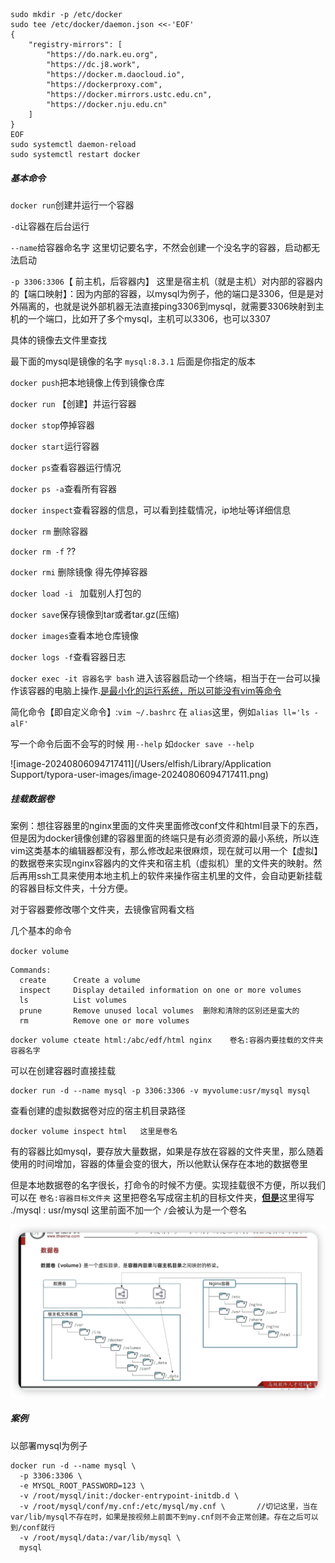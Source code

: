 ```
sudo mkdir -p /etc/docker
sudo tee /etc/docker/daemon.json <<-'EOF'
{
    "registry-mirrors": [
        "https://do.nark.eu.org",
        "https://dc.j8.work",
        "https://docker.m.daocloud.io",
        "https://dockerproxy.com",
        "https://docker.mirrors.ustc.edu.cn",
        "https://docker.nju.edu.cn"
    ]
}
EOF
sudo systemctl daemon-reload
sudo systemctl restart docker

```



##### 基本命令

`docker run`创建并运行一个容器

`-d`让容器在后台运行

`--name`给容器命名字  这里切记要名字，不然会创建一个没名字的容器，启动都无法启动

`-p 3306:3306`【 前主机，后容器内】 这里是宿主机（就是主机）对内部的容器内的【端口映射】：因为内部的容器，以mysql为例子，他的端口是3306，但是是对外隔离的，也就是说外部机器无法直接ping3306到mysql，就需要3306映射到主机的一个端口，比如开了多个mysql，主机可以3306，也可以3307

具体的镜像去文件里查找

最下面的mysql是镜像的名字 `mysql:8.3.1` 后面是你指定的版本



`docker push`把本地镜像上传到镜像仓库

`docker run` 【创建】并运行容器

`docker stop`停掉容器

`docker start`运行容器

`docker ps`查看容器运行情况

`docker ps -a`查看所有容器

`docker inspect`查看容器的信息，可以看到挂载情况，ip地址等详细信息

`docker rm` 删除容器

`docker rm -f` ??

`docker rmi` 删除镜像 得先停掉容器

`docker load -i ` 加载别人打包的

`docker save`保存镜像到tar或者tar.gz(压缩)

`docker images`查看本地仓库镜像

`docker logs -f`查看容器日志 

`docker exec -it 容器名字 bash` 进入该容器启动一个终端，相当于在一台可以操作该容器的电脑上操作.<u>是最小化的运行系统，所以可能没有vim等命令</u>

简化命令【即自定义命令】:`vim ~/.bashrc` 在 `alias`这里，例如`alias ll='ls -alF'`

 写一个命令后面不会写的时候 用`--help`  如`docker save --help`

![image-20240806094717411](/Users/elfish/Library/Application Support/typora-user-images/image-20240806094717411.png)





##### 挂载数据卷

案例：想往容器里的nginx里面的文件夹里面修改conf文件和html目录下的东西，但是因为docker镜像创建的容器里面的终端只是有必须资源的最小系统，所以连vim这类基本的编辑器都没有，那么修改起来很麻烦，现在就可以用一个【虚拟】的数据卷来实现nginx容器内的文件夹和宿主机（虚拟机）里的文件夹的映射。然后再用ssh工具来使用本地主机上的软件来操作宿主机里的文件，会自动更新挂载的容器目标文件夹，十分方便。

对于容器要修改哪个文件夹，去镜像官网看文档

几个基本的命令

`docker volume`

```shell
Commands:
  create      Create a volume
  inspect     Display detailed information on one or more volumes
  ls          List volumes
  prune       Remove unused local volumes  删除和清除的区别还是蛮大的
  rm          Remove one or more volumes
```

```shell
docker volume cteate html:/abc/edf/html nginx    卷名:容器内要挂载的文件夹 容器名字
```

可以在创建容器时直接挂载

```
docker run -d --name mysql -p 3306:3306 -v myvolume:usr/mysql mysql 
```

查看创建的虚拟数据卷对应的宿主机目录路径

```
docker volume inspect html   这里是卷名
```

有的容器比如mysql，要存放大量数据，如果是存放在容器的文件夹里，那么随着使用的时间增加，容器的体量会变的很大，所以他默认保存在本地的数据卷里

但是本地数据卷的名字很长，打命令的时候不方便。实现挂载很不方便，所以我们可以在  `卷名:容器目标文件夹` 这里把卷名写成宿主机的目标文件夹，<u>**但是**</u>这里得写 ./mysql : usr/mysql   这里前面不加一个 `/`会被认为是一个卷名

![image-20240806100924963](docker命令.assets/image-20240806100924963.png)

##### 案例

以部署mysql为例子

```
docker run -d --name mysql \
  -p 3306:3306 \
  -e MYSQL_ROOT_PASSWORD=123 \
  -v /root/mysql/init:/docker-entrypoint-initdb.d \
  -v /root/mysql/conf/my.cnf:/etc/mysql/my.cnf \       //切记这里，当在var/lib/mysql不存在时，如果是按视频上前面不到my.cnf则不会正常创建。存在之后可以到/conf就行
  -v /root/mysql/data:/var/lib/mysql \
  mysql

```

